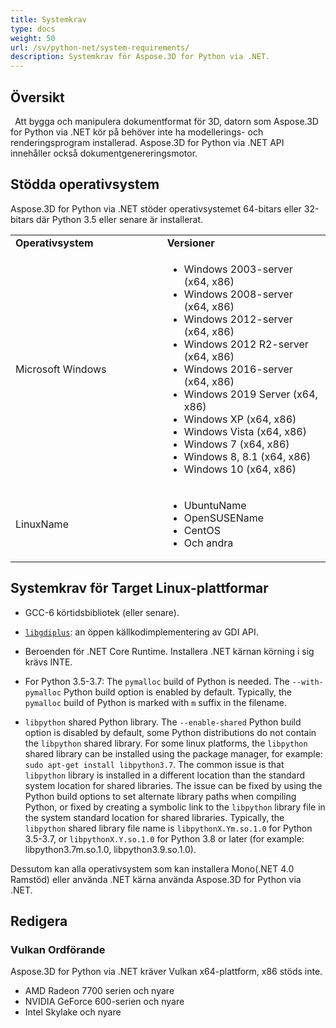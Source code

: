 ```yaml
---
title: Systemkrav
type: docs
weight: 50
url: /sv/python-net/system-requirements/
description: Systemkrav för Aspose.3D for Python via .NET.
---
```

##  **Översikt**
` `Att bygga och manipulera dokumentformat för 3D, datorn som Aspose.3D for Python via .NET kör på behöver inte ha modellerings- och renderingsprogram installerad. Aspose.3D for Python via .NET API innehåller också dokumentgenereringsmotor.
##  **Stödda operativsystem**
Aspose.3D for Python via .NET stöder operativsystemet 64-bitars eller 32-bitars där Python 3.5 eller senare är installerat.

<table>  
    <tr>
        <td style="font-weight: bold; width:400px">Operativsystem</td>
        <td style="font-weight: bold; width:400px">Versioner</td>
    </tr>
    <tr>
        <td>Microsoft Windows</td>
        <td>
            <ul>
                <li>Windows 2003-server (x64, x86)</li>
                <li>Windows 2008-server (x64, x86)</li>
                <li>Windows 2012-server (x64, x86)</li>
                <li>Windows 2012 R2-server (x64, x86)</li>
                <li>Windows 2016-server (x64, x86)</li>
                <li>Windows 2019 Server (x64, x86)</li>
                <li>Windows XP (x64, x86)</li>
                <li>Windows Vista (x64, x86)</li>
                <li>Windows 7 (x64, x86)</li>
                <li>Windows 8, 8.1 (x64, x86)</li>
                <li>Windows 10 (x64, x86)</li>
            </ul>
        </td>
    </tr>
    <tr>
        <td>LinuxName</td>
        <td>
            <ul>
                <li>UbuntuName</li>
                <li>OpenSUSEName</li>
                <li>CentOS</li>
                <li>Och andra</li>
            </ul>
        </td>
    </tr>
</table>


## Systemkrav för Target Linux-plattformar

- GCC-6 körtidsbibliotek (eller senare).
  
- [`libgdiplus`](https://github.com/mono/libgdiplus): an öppen källkodimplementering av GDI API.

- Beroenden för .NET Core Runtime. Installera .NET kärnan körning i sig krävs INTE.

- For Python 3.5-3.7: The `pymalloc` build of Python is needed. The `--with-pymalloc` Python build option is enabled by default. Typically, the `pymalloc` build of Python is marked with `m` suffix in the filename.

- `libpython` shared Python library. The `--enable-shared` Python build option is disabled by default, some Python distributions do not contain the `libpython` shared library. For some linux platforms, the `libpython` shared library can be installed using the package manager, for example: `sudo apt-get install libpython3.7`. The common issue is that `libpython` library is installed in a different location than the standard system location for shared libraries. The issue can be fixed by using the Python build options to set alternate library paths when compiling Python, or fixed by creating a symbolic link to the `libpython` library file in the system standard location for shared libraries. Typically, the `libpython` shared library file name is `libpythonX.Ym.so.1.0` for Python 3.5-3.7, or `libpythonX.Y.so.1.0` for Python 3.8 or later (for example: libpython3.7m.so.1.0, libpython3.9.so.1.0).



Dessutom kan alla operativsystem som kan installera Mono(.NET 4.0 Ramstöd) eller använda .NET kärna använda Aspose.3D for Python via .NET.
##  **Redigera**
###  **Vulkan Ordförande**
Aspose.3D for Python via .NET kräver Vulkan x64-plattform, x86 stöds inte.

- AMD Radeon 7700 serien och nyare
- NVIDIA GeForce 600-serien och nyare
- Intel Skylake och nyare
